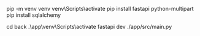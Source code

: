 pip -m venv venv
venv\Scripts\activate
pip install fastapi python-multipart
pip install sqlalchemy

cd back
.\app\venv\Scripts\activate
fastapi dev ./app/src/main.py